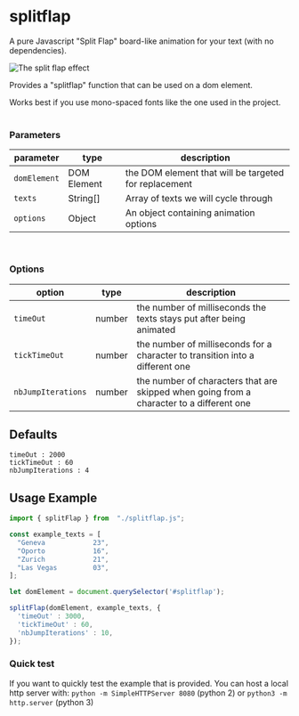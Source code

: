 # splitflap
A  pure Javascript "Split Flap" board-like animation for your text (with no dependencies).

![The split flap effect](https://media.giphy.com/media/2zdkWpVpljtrYqwvB0/giphy.gif)

Provides a "splitflap" function that can be used on a dom element.

Works best if you use mono-spaced fonts like the one used in the project.
<br><br>
### Parameters

| parameter | type    | description                                      |
| --------- | ------- | ------------------------------------------------ |
| `domElement`     | DOM Element  | the DOM element that will be targeted for replacement        |
| `texts`  | String[] | Array of texts we will cycle through          |
| `options` | Object  | An object containing animation options                            |
<br>

### Options
| option | type    | description                                      |
| --------- | ------- | ------------------------------------------------ |
| `timeOut`     | number  | the number of milliseconds the texts stays put after being animated        |
| `tickTimeOut`  | number | the number of milliseconds for a character to transition into a different one           |
| `nbJumpIterations` | number  | the number of characters that are skipped when going from a character to a different one
## Defaults
```
timeOut : 2000
tickTimeOut : 60
nbJumpIterations : 4
```

## Usage Example

```javascript
import { splitFlap } from  "./splitflap.js";

const example_texts = [
  "Geneva            23",
  "Oporto            16",
  "Zurich            21",
  "Las Vegas         03",
];

let domElement = document.querySelector('#splitflap');

splitFlap(domElement, example_texts, {
  'timeOut' : 3000,
  'tickTimeOut' : 60,
  'nbJumpIterations' : 10,
});
```

### Quick test

If you want to quickly test the example that is provided. You can host a local http server with:
```python -m SimpleHTTPServer 8080``` (python 2)
or
```python3 -m http.server``` (python 3)
